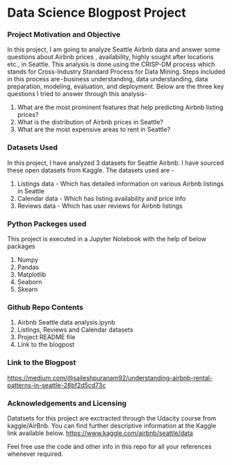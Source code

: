 
# Data Science Blogpost Project

### Project Motivation and Objective

In this project, I am going to analyze Seattle Airbnb data and answer some questions about Airbnb prices , availability, highly sought after locations etc., in Seattle. This analysis is done using the CRISP-DM process which stands for Cross-Industry Standard Process for Data Mining. Steps included in this process are - business understanding, data understanding, data preparation, modeling, evaluation, and deployment. Below are the three key questions I tried to answer through this analysis-
1. What are the most prominent features that help predicting Airbnb listing prices? 
2. What is the distribution of Airbnb prices in Seattle?
3. What are the most expensive areas to rent in Seattle?


### Datasets Used

In this project, I have analyzed 3 datasets for Seattle Airbnb. I have sourced these open datasets from Kaggle. The datasets used are - 

1. Listings data - Which has detailed information on various Airbnb listings in Seattle
2. Calendar data - Which has listing availability and price info
3. Reviews data - Which has user reviews for Airbnb listings

### Python Packeges used

This project is executed in a Jupyter Notebook with the help of below packages

1. Numpy
2. Pandas
3. Matplotlib
4. Seaborn
5. Skearn

### Github Repo Contents

1. Airbnb Seattle data analysis.ipynb
2. Listings, Reviews and Calendar datasets
3. Project README file
4. Link to the blogpost

### Link to the Blogpost

https://medium.com/@saileshpuranam92/understanding-airbnb-rental-patterns-in-seattle-28bf2d5cd73c

### Acknowledgements and Licensing

Datatsets for this project are exctracted through the Udacity course from kaggle/AirBnb. You can find further descriptive information at the Kaggle link available below. 
https://www.kaggle.com/airbnb/seattle/data

Feel free use the code and other info in this repo for all your references whenever required.
